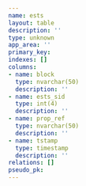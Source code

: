 ```yaml
---
name: ests
layout: table
description: ''
type: unknown
app_area: ''
primary_key: 
indexes: []
columns:
- name: block
  type: nvarchar(50)
  description: ''
- name: ests_sid
  type: int(4)
  description: ''
- name: prop_ref
  type: nvarchar(50)
  description: ''
- name: tstamp
  type: timestamp
  description: ''
relations: []
pseudo_pk: 
---
```



